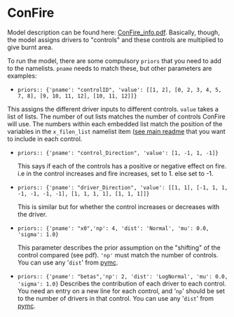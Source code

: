 # ConFire
Model description can be found here: [ConFire_info.pdf](https://github.com/douglask3/Bayesian_fire_models/blob/main/README/ConFire_info.pdf). Basically, though, the model assigns drivers to "controls" and these controls are multiplied to give burnt area.

To run the model, there are some compulsory `priors` that you need to add to the namelists. `pname` needs to match these, but other parameters are examples:

*  `priors:: {'pname': "controlID", 'value': [[1, 2], [0, 2, 3, 4, 5, 7, 8], [9, 10, 11, 12], [10, 11, 12]]}`

  This assigns the different driver inputs to different controls. `value` takes a list of lists. The number of out lists matches the number of controls ConFire will use. The numbers within each embedded list match the position of the variables in the `x_filen_list` namelist item ([see main readme](https://github.com/douglask3/Bayesian_fire_models/blob/main/README) that you want to include in each control.

* `priors:: {'pname': "control_Direction", 'value': [1, -1, 1, -1]}`

  This says if each of the controls has a positive or negative effect on fire. i.e in the control increases and fire increases, set to 1. else set to -1.

* `priors:: {'pname': "driver_Direction", 'value': [[1, 1], [-1, 1, 1, -1, -1, -1, -1], [1, 1, 1, 1], [1, 1, 1]]}`

  This is similar but for whether the control increases or decreases with the driver.

* `priors:: {'pname': "x0",'np': 4, 'dist': 'Normal', 'mu': 0.0, 'sigma': 1.0}`

  This parameter describes the prior assumption on the "shifting" of the control compared (see pdf). `'np'` must match the number of controls. You can use any '`dist`' from [pymc](https://www.pymc.io/projects/docs/en/stable/api/distributions.html).

* `priors:: {'pname': "betas",'np': 2, 'dist': 'LogNormal', 'mu': 0.0, 'sigma': 1.0}`
    Describes the contribution of each driver to each control. You need an entry on a new line for each control, and '`np`' should be set to the number of drivers in that control. You can use any '`dist`' from [pymc](https://www.pymc.io/projects/docs/en/stable/api/distributions.html).
